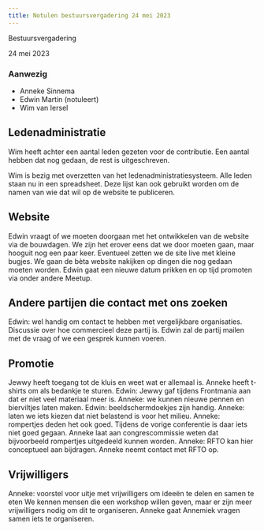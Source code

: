 ```yaml
---
title: Notulen bestuursvergadering 24 mei 2023
---
```


Bestuursvergadering

24 mei 2023

### Aanwezig

-   Anneke Sinnema
-   Edwin Martin (notuleert)
-   Wim van Iersel

## Ledenadministratie

Wim heeft achter een aantal leden gezeten voor de contributie. Een aantal hebben dat nog gedaan, de rest is uitgeschreven.

Wim is bezig met overzetten van het ledenadministratiesysteem. Alle leden staan nu in een spreadsheet.
Deze lijst kan ook gebruikt worden om de namen van wie dat wil op de website te publiceren.

## Website

Edwin vraagt of we moeten doorgaan met het ontwikkelen van de website via de bouwdagen.
We zijn het erover eens dat we door moeten gaan, maar hooguit nog een paar keer.
Eventueel zetten we de site live met kleine bugjes.
We gaan de bèta website nakijken op dingen die nog gedaan moeten worden.
Edwin gaat een nieuwe datum prikken en op tijd promoten via onder andere Meetup.

## Andere partijen die contact met ons zoeken

Edwin: wel handig om contact te hebben met vergelijkbare organisaties.
Discussie over hoe commercieel deze partij is.
Edwin zal de partij mailen met de vraag of we een gesprek kunnen voeren.

## Promotie

Jewwy heeft toegang tot de kluis en weet wat er allemaal is.
Anneke heeft t-shirts om als bedankje te sturen.
Edwin: Jewwy gaf tijdens Frontmania aan dat er niet veel materiaal meer is.
Anneke: we kunnen nieuwe pennen en bierviltjes laten maken.
Edwin: beeldschermdoekjes zijn handig.
Anneke: laten we iets kiezen dat niet belastend is voor het milieu.
Anneke: rompertjes deden het ook goed. Tijdens de vorige conferentie is daar iets niet goed gegaan.
Anneke laat aan congrescommissie weten dat bijvoorbeeld rompertjes uitgedeeld kunnen worden.
Anneke: RFTO kan hier conceptueel aan bijdragen. Anneke neemt contact met RFTO op.

## Vrijwilligers

Anneke: voorstel voor uitje met vrijwilligers om ideeën te delen en samen te eten
We kennen mensen die een workshop willen geven, maar er zijn meer vrijwilligers nodig om dit te organiseren.
Anneke gaat Annemiek vragen samen iets te organiseren.
